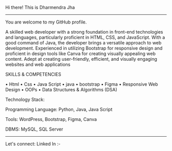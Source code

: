 Hi there! This is Dharmendra Jha
<hr>

You are welcome to my GitHub profile.



A skilled web developer with a strong foundation in front-end technologies and languages, particularly proficient in HTML, CSS, and JavaScript. With a good command of Java, the developer brings a versatile approach to web development. Experienced in utilizing Bootstrap for responsive design and proficient in design tools like Canva for creating visually appealing web content. Adept at creating user-friendly, efficient, and visually engaging websites and web applications

SKILLS & COMPETENCIES

• Html • Css • Java Script • java • bootstrap • Figma • Responsive Web Design   • OOPs • Data Structures & Algorithms (DSA) 

Technology Stack:

Programming Language: Python, Java, Java Script


Tools: WordPress, Bootstrap, Figma, Canva


DBMS: MySQL, SQL Server

<hr>
Let's connect:
Linked In :- 
